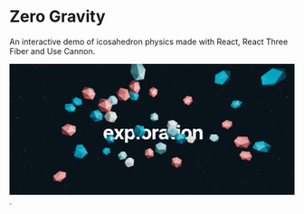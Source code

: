 # Zero Gravity

An interactive demo of icosahedron physics made with React, React Three Fiber and Use Cannon.

![Zero Gravity](/public/zero-gravity.png).
